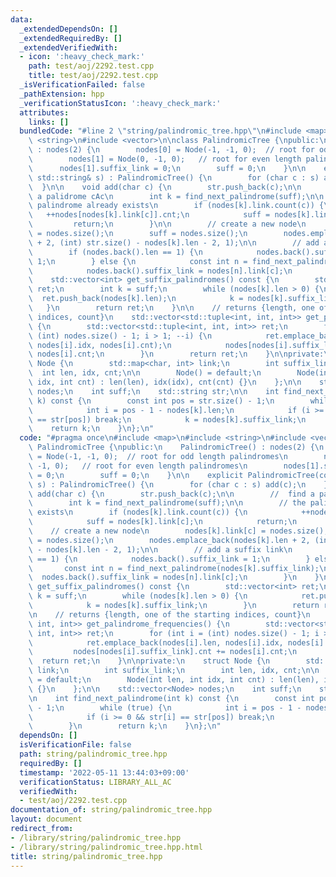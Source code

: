 ```yaml
---
data:
  _extendedDependsOn: []
  _extendedRequiredBy: []
  _extendedVerifiedWith:
  - icon: ':heavy_check_mark:'
    path: test/aoj/2292.test.cpp
    title: test/aoj/2292.test.cpp
  _isVerificationFailed: false
  _pathExtension: hpp
  _verificationStatusIcon: ':heavy_check_mark:'
  attributes:
    links: []
  bundledCode: "#line 2 \"string/palindromic_tree.hpp\"\n#include <map>\n#include\
    \ <string>\n#include <vector>\n\nclass PalindromicTree {\npublic:\n    PalindromicTree()\
    \ : nodes(2) {\n        nodes[0] = Node(-1, -1, 0);  // root for odd length palindromes\n\
    \        nodes[1] = Node(0, -1, 0);   // root for even length palindromes\n  \
    \      nodes[1].suffix_link = 0;\n        suff = 0;\n    }\n\n    explicit PalindromicTree(const\
    \ std::string& s) : PalindromicTree() {\n        for (char c : s) add(c);\n  \
    \  }\n\n    void add(char c) {\n        str.push_back(c);\n\n        //  find\
    \ a palidrome cAc\n        int k = find_next_palindrome(suff);\n\n        // the\
    \ palindrome already exists\n        if (nodes[k].link.count(c)) {\n         \
    \   ++nodes[nodes[k].link[c]].cnt;\n            suff = nodes[k].link[c];\n   \
    \         return;\n        }\n\n        // create a new node\n        nodes[k].link[c]\
    \ = nodes.size();\n        suff = nodes.size();\n        nodes.emplace_back(nodes[k].len\
    \ + 2, (int) str.size() - nodes[k].len - 2, 1);\n\n        // add a suffix link\n\
    \        if (nodes.back().len == 1) {\n            nodes.back().suffix_link =\
    \ 1;\n        } else {\n            const int n = find_next_palindrome(nodes[k].suffix_link);\n\
    \            nodes.back().suffix_link = nodes[n].link[c];\n        }\n    }\n\n\
    \    std::vector<int> get_suffix_palindromes() const {\n        std::vector<int>\
    \ ret;\n        int k = suff;\n        while (nodes[k].len > 0) {\n          \
    \  ret.push_back(nodes[k].len);\n            k = nodes[k].suffix_link;\n     \
    \   }\n        return ret;\n    }\n\n    // returns {length, one of the starting\
    \ indices, count}\n    std::vector<std::tuple<int, int, int>> get_palindrome_frequencies()\
    \ {\n        std::vector<std::tuple<int, int, int>> ret;\n        for (int i =\
    \ (int) nodes.size() - 1; i > 1; --i) {\n            ret.emplace_back(nodes[i].len,\
    \ nodes[i].idx, nodes[i].cnt);\n            nodes[nodes[i].suffix_link].cnt +=\
    \ nodes[i].cnt;\n        }\n        return ret;\n    }\n\nprivate:\n    struct\
    \ Node {\n        std::map<char, int> link;\n        int suffix_link;\n      \
    \  int len, idx, cnt;\n\n        Node() = default;\n        Node(int len, int\
    \ idx, int cnt) : len(len), idx(idx), cnt(cnt) {}\n    };\n\n    std::vector<Node>\
    \ nodes;\n    int suff;\n    std::string str;\n\n    int find_next_palindrome(int\
    \ k) const {\n        const int pos = str.size() - 1;\n        while (true) {\n\
    \            int i = pos - 1 - nodes[k].len;\n            if (i >= 0 && str[i]\
    \ == str[pos]) break;\n            k = nodes[k].suffix_link;\n        }\n    \
    \    return k;\n    }\n};\n"
  code: "#pragma once\n#include <map>\n#include <string>\n#include <vector>\n\nclass\
    \ PalindromicTree {\npublic:\n    PalindromicTree() : nodes(2) {\n        nodes[0]\
    \ = Node(-1, -1, 0);  // root for odd length palindromes\n        nodes[1] = Node(0,\
    \ -1, 0);   // root for even length palindromes\n        nodes[1].suffix_link\
    \ = 0;\n        suff = 0;\n    }\n\n    explicit PalindromicTree(const std::string&\
    \ s) : PalindromicTree() {\n        for (char c : s) add(c);\n    }\n\n    void\
    \ add(char c) {\n        str.push_back(c);\n\n        //  find a palidrome cAc\n\
    \        int k = find_next_palindrome(suff);\n\n        // the palindrome already\
    \ exists\n        if (nodes[k].link.count(c)) {\n            ++nodes[nodes[k].link[c]].cnt;\n\
    \            suff = nodes[k].link[c];\n            return;\n        }\n\n    \
    \    // create a new node\n        nodes[k].link[c] = nodes.size();\n        suff\
    \ = nodes.size();\n        nodes.emplace_back(nodes[k].len + 2, (int) str.size()\
    \ - nodes[k].len - 2, 1);\n\n        // add a suffix link\n        if (nodes.back().len\
    \ == 1) {\n            nodes.back().suffix_link = 1;\n        } else {\n     \
    \       const int n = find_next_palindrome(nodes[k].suffix_link);\n          \
    \  nodes.back().suffix_link = nodes[n].link[c];\n        }\n    }\n\n    std::vector<int>\
    \ get_suffix_palindromes() const {\n        std::vector<int> ret;\n        int\
    \ k = suff;\n        while (nodes[k].len > 0) {\n            ret.push_back(nodes[k].len);\n\
    \            k = nodes[k].suffix_link;\n        }\n        return ret;\n    }\n\
    \n    // returns {length, one of the starting indices, count}\n    std::vector<std::tuple<int,\
    \ int, int>> get_palindrome_frequencies() {\n        std::vector<std::tuple<int,\
    \ int, int>> ret;\n        for (int i = (int) nodes.size() - 1; i > 1; --i) {\n\
    \            ret.emplace_back(nodes[i].len, nodes[i].idx, nodes[i].cnt);\n   \
    \         nodes[nodes[i].suffix_link].cnt += nodes[i].cnt;\n        }\n      \
    \  return ret;\n    }\n\nprivate:\n    struct Node {\n        std::map<char, int>\
    \ link;\n        int suffix_link;\n        int len, idx, cnt;\n\n        Node()\
    \ = default;\n        Node(int len, int idx, int cnt) : len(len), idx(idx), cnt(cnt)\
    \ {}\n    };\n\n    std::vector<Node> nodes;\n    int suff;\n    std::string str;\n\
    \n    int find_next_palindrome(int k) const {\n        const int pos = str.size()\
    \ - 1;\n        while (true) {\n            int i = pos - 1 - nodes[k].len;\n\
    \            if (i >= 0 && str[i] == str[pos]) break;\n            k = nodes[k].suffix_link;\n\
    \        }\n        return k;\n    }\n};\n"
  dependsOn: []
  isVerificationFile: false
  path: string/palindromic_tree.hpp
  requiredBy: []
  timestamp: '2022-05-11 13:44:03+09:00'
  verificationStatus: LIBRARY_ALL_AC
  verifiedWith:
  - test/aoj/2292.test.cpp
documentation_of: string/palindromic_tree.hpp
layout: document
redirect_from:
- /library/string/palindromic_tree.hpp
- /library/string/palindromic_tree.hpp.html
title: string/palindromic_tree.hpp
---
```

